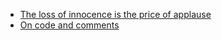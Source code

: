 - [The loss of innocence is the price of applause](http://www.thecodelesscode.com/case/195)
- [On code and comments](http://thecodelesscode.com/case/39)
